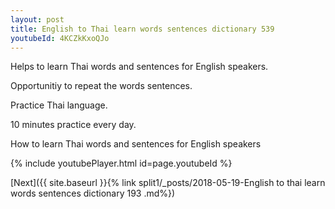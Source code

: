 ```yaml
---
layout: post
title: English to Thai learn words sentences dictionary 539 
youtubeId: 4KCZkKxoQJo
---
```

 
 
Helps to learn Thai words and sentences for English speakers.

Opportunitiy to repeat the words sentences. 

Practice Thai language. 
 
10 minutes practice every day. 
 
How to learn Thai words and sentences for English speakers 
 
{% include youtubePlayer.html id=page.youtubeId %}
 
 
[Next]({{ site.baseurl }}{% link  split1/_posts/2018-05-19-English to thai learn words sentences dictionary 193 .md%})
 
